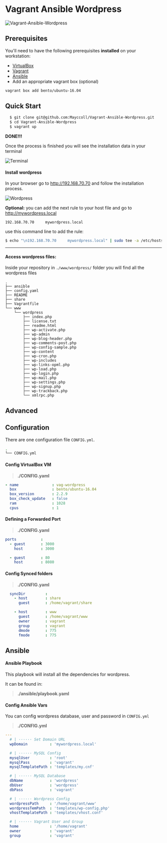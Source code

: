# Vagrant Ansible Wordpress

![Vagrant-Ansible-Wordpress](http://i.imgur.com/qMKdgE4.png)

## Prerequisites

You'll need to have the following prerequisites **installed** on your workstation:

* [VirtualBox](https://www.virtualbox.org/)
* [Vagrant](http://www.vagrantup.com/)
* [Ansible](http://www.ansibleworks.com)
* Add an appropriate vagrant box (optional)
```bash
vagrant box add bento/ubuntu-16.04
```

## Quick Start


```bash
  $ git clone git@github.com:Mayccoll/Vagrant-Ansible-Wordpress.git
  $ cd Vagrant-Ansible-Wordpress
  $ vagrant up
```

**DONE!!!**

Once the process is finished you will see the installation data in your terminal

![Terminal](http://i.imgur.com/CFPQ59Y.png)

#### Install wordpress

In your browser go to http://192.168.70.70 and follow the installation process.


![Wordpress](http://i.imgur.com/EiatoRN.png)

**Optional:**
you can add the next rule to your host file and go to  http://mywordpress.local

```bashbash
192.168.70.70     mywordpress.local
```

use this command line to add the rule:

```bash
$ echo "\n192.168.70.70     mywordpress.local" | sudo tee -a /etc/hosts
```

-----

#### Access wordpress files:

Inside your repository in ```./www/wordpress/``` folder you will find all the wordpress files

```
.
├── ansible
├── config.yaml
├── README
├── share
├── Vagrantfile
└── www
    └── wordpress
        ├── index.php
        ├── license.txt
        ├── readme.html
        ├── wp-activate.php
        ├── wp-admin
        ├── wp-blog-header.php
        ├── wp-comments-post.php
        ├── wp-config-sample.php
        ├── wp-content
        ├── wp-cron.php
        ├── wp-includes
        ├── wp-links-opml.php
        ├── wp-load.php
        ├── wp-login.php
        ├── wp-mail.php
        ├── wp-settings.php
        ├── wp-signup.php
        ├── wp-trackback.php
        └── xmlrpc.php

```
## Advanced

## Configuration

There are one configuration file ```CONFIG.yml```.

```bash
.
└── CONFIG.yml

```

#### Config VirtualBox VM

  > **./CONFIG.yaml**

```yaml
- name               : vag-wordpress
  box                : bento/ubuntu-16.04
  box_version        : 2.2.9
  box_check_update   : false
  ram                : 1028
  cpus               : 1
```

#### Defining a Forwarded Port

  > **./CONFIG.yaml**

```yaml
ports           :
  - guest       : 3000
    host        : 3000

  - guest       : 80
    host        : 8080
```

#### Config Synced folders

  > **./CONFIG.yaml**

```yaml
  syncDir         :
    - host        : share
      guest       : /home/vagrant/share

    - host        : www
      guest       : /home/vagrant/www
      owner       : vagrant
      group       : vagrant
      dmode       : 775
      fmode       : 775
```


## Ansible


#### Ansible Playbook

This playbook will install all the dependencies for wordpress.

It can be found in:

  > **./ansible/playbook.yaml**

#### Config Ansible Vars

You can config wordpress database, user and password in ```CONFIG.yml```
  > **./CONFIG.yml**


```yaml
---
  # | ······ Set Domain URL
  wpDomain          : 'mywordpress.local'

  # | ······ MySQL Config
  mysqlUser         : 'root'
  mysqlPass         : 'vagrant'
  mysqlTemplatePath : 'templates/my.cnf'

  # | ······ MySQL Database
  dbName            : 'wordpress'
  dbUser            : 'wordpress'
  dbPass            : 'vagrant'

  # | ······ Wordpress Config
  wordpressPath     : '/home/vagrant/www'
  wordpressTemPath  : 'templates/wp-config.php'
  vhostTemplatePath : 'templates/vhost.conf'

  # | ······ Vagrant User and Group
  home              : '/home/vagrant'
  owner             : 'vagrant'
  group             : 'vagrant'

```

